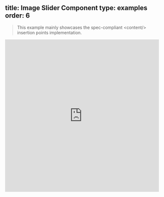 title: Image Slider Component
type: examples
order: 6
---

> This example mainly showcases the spec-compliant &lt;content/&gt; insertion points implementation.

<iframe width="100%" height="500" src="http://jsfiddle.net/yyx990803/qnbmymfm/embedded/result,html,js,css" allowfullscreen="allowfullscreen" frameborder="0"></iframe>